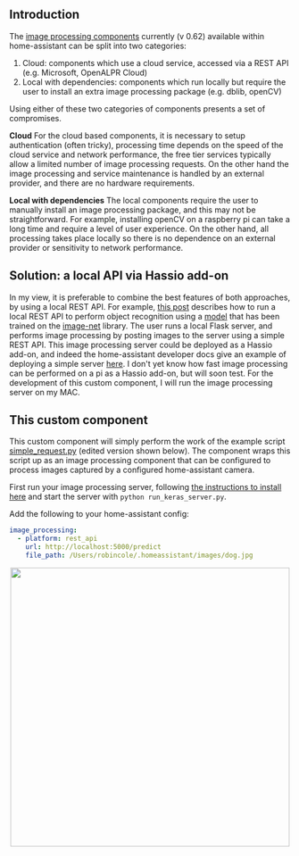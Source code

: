 ## Introduction
The [image processing components](https://home-assistant.io/components/image_processing/) currently (v 0.62) available within home-assistant can be split into two categories:

1. Cloud: components which use a cloud service, accessed via a REST API (e.g. Microsoft, OpenALPR Cloud)
2. Local with dependencies: components which run locally but require the user to install an extra image processing package (e.g. dblib, openCV)

Using either of these two categories of components presents a set of compromises.

**Cloud** For the cloud based components, it is necessary to setup authentication (often tricky), processing time depends on the speed of the cloud service and network performance, the free tier services typically allow a limited number of image processing requests. On the other hand the image processing and service maintenance is handled by an external provider, and there are no hardware requirements.

**Local with dependencies** The local components require the user to manually install an image processing package, and this may not be straightforward. For example, installing openCV on a raspberry pi can take a long time and require a level of user experience. On the other hand, all processing takes place locally so there is no dependence on an external provider or sensitivity to network performance.

## Solution: a local API via Hassio add-on
In my view, it is preferable to combine the best features of both approaches, by using a local REST API. For example, [this post](https://blog.keras.io/building-a-simple-keras-deep-learning-rest-api.html) describes how to run a local REST API to perform object recognition using a [model](https://github.com/fchollet/deep-learning-models/blob/master/resnet50.py) that has been trained on the [image-net](http://www.image-net.org/) library. The user runs a local Flask server, and performs image processing by posting images to the server using a simple REST API. This image processing server could be deployed as a Hassio add-on, and indeed the home-assistant developer docs give an example of deploying a simple server [here](https://home-assistant.io/developers/hassio/addon_tutorial/). I don't yet know how fast image processing can be performed on a pi as a Hassio add-on, but will soon test. For the development of this custom component, I will run the image processing server on my MAC.

## This custom component
This custom component will simply perform the work of the example script [simple_request.py](https://github.com/jrosebr1/simple-keras-rest-api/blob/master/simple_request.py) (edited version shown below). The component wraps this script up as an image processing component that can be configured to process images captured by a configured home-assistant camera.

First run your image processing server, following [the instructions to install here](https://github.com/jrosebr1/simple-keras-rest-api#) and start the server with ```python run_keras_server.py```.

Add the following to your home-assistant config:
```yaml
image_processing:
  - platform: rest_api
    url: http://localhost:5000/predict
    file_path: /Users/robincole/.homeassistant/images/dog.jpg
```

<p align="center">
<img src="https://github.com/robmarkcole/HASS-rest-image-process/blob/master/images/HA_view.png" width="500">
</p>
